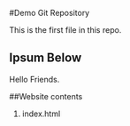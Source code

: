 #Demo Git Repository

This is the first file in this repo.

## Ipsum Below

Hello Friends.

##Website contents
1. index.html
